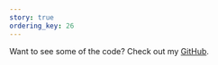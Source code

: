 ```yaml
---
story: true
ordering_key: 26
---
```

Want to see some of the code? Check out my [GitHub](https://github.com/Dx724).